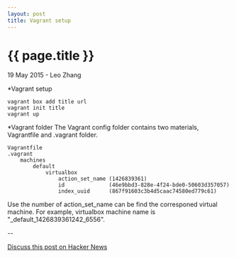 ```yaml
---
layout: post
title: Vagrant setup
---
```


{{ page.title }}
================

<p class="meta">19 May 2015 - Leo Zhang</p>

*Vagrant setup

    vagrant box add title url
    vagrant init title
    vagrant up

*Vagrant folder
The Vagrant config folder contains two materials, Vagrantfile and .vagrant
folder.

    Vagrantfile
	.vagrant
		machines
			default
				virtualbox
					action_set_name (1426839361)
					id              (46e9bbd3-828e-4f24-bde0-50603d357057)
					index_uuid      (867f91603c3b4d5caac74580ed779c61)

Use the number of action_set_name can be find the corresponed virtual machine.
For example, virtualbox machine name is "_default_1426839361242_6556".

--

[Discuss this post on Hacker News](http://xxx.com/)
